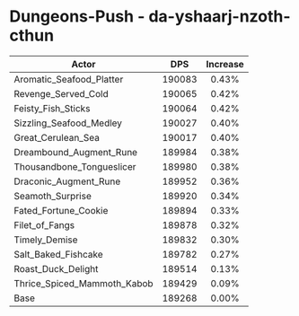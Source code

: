 # Dungeons-Push - da-yshaarj-nzoth-cthun
| Actor | DPS | Increase |
|---|:---:|:---:|
|Aromatic_Seafood_Platter|190083|0.43%|
|Revenge_Served_Cold|190065|0.42%|
|Feisty_Fish_Sticks|190064|0.42%|
|Sizzling_Seafood_Medley|190027|0.40%|
|Great_Cerulean_Sea|190017|0.40%|
|Dreambound_Augment_Rune|189984|0.38%|
|Thousandbone_Tongueslicer|189980|0.38%|
|Draconic_Augment_Rune|189952|0.36%|
|Seamoth_Surprise|189920|0.34%|
|Fated_Fortune_Cookie|189894|0.33%|
|Filet_of_Fangs|189878|0.32%|
|Timely_Demise|189832|0.30%|
|Salt_Baked_Fishcake|189782|0.27%|
|Roast_Duck_Delight|189514|0.13%|
|Thrice_Spiced_Mammoth_Kabob|189429|0.09%|
|Base|189268|0.00%|
